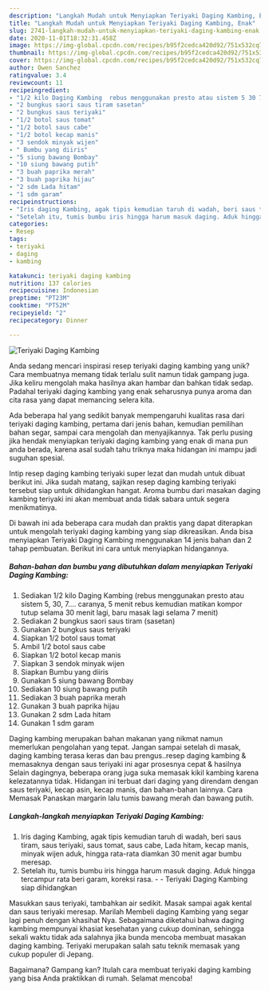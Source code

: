 ```yaml
---
description: "Langkah Mudah untuk Menyiapkan Teriyaki Daging Kambing, Enak"
title: "Langkah Mudah untuk Menyiapkan Teriyaki Daging Kambing, Enak"
slug: 2741-langkah-mudah-untuk-menyiapkan-teriyaki-daging-kambing-enak
date: 2020-11-01T18:32:31.458Z
image: https://img-global.cpcdn.com/recipes/b95f2cedca420d92/751x532cq70/teriyaki-daging-kambing-foto-resep-utama.jpg
thumbnail: https://img-global.cpcdn.com/recipes/b95f2cedca420d92/751x532cq70/teriyaki-daging-kambing-foto-resep-utama.jpg
cover: https://img-global.cpcdn.com/recipes/b95f2cedca420d92/751x532cq70/teriyaki-daging-kambing-foto-resep-utama.jpg
author: Owen Sanchez
ratingvalue: 3.4
reviewcount: 11
recipeingredient:
- "1/2 kilo Daging Kambing  rebus menggunakan presto atau sistem 5 30 7 caranya 5 menit rebus kemudian matikan kompor tutup selama 30 menit lagi baru masak lagi selama 7 menit"
- "2 bungkus saori saus tiram sasetan"
- "2 bungkus saus teriyaki"
- "1/2 botol saus tomat"
- "1/2 botol saus cabe"
- "1/2 botol kecap manis"
- "3 sendok minyak wijen"
- " Bumbu yang diiris"
- "5 siung bawang Bombay"
- "10 siung bawang putih"
- "3 buah paprika merah"
- "3 buah paprika hijau"
- "2 sdm Lada hitam"
- "1 sdm garam"
recipeinstructions:
- "Iris daging Kambing, agak tipis kemudian taruh di wadah, beri saus tiram, saus teriyaki, saus tomat, saus cabe, Lada hitam, kecap manis, minyak wijen aduk, hingga rata-rata diamkan 30 menit agar bumbu meresap."
- "Setelah itu, tumis bumbu iris hingga harum masuk daging. Aduk hingga tercampur rata beri garam, koreksi rasa.  Teriyaki Daging Kambing siap dihidangkan"
categories:
- Resep
tags:
- teriyaki
- daging
- kambing

katakunci: teriyaki daging kambing 
nutrition: 137 calories
recipecuisine: Indonesian
preptime: "PT23M"
cooktime: "PT52M"
recipeyield: "2"
recipecategory: Dinner

---
```



![Teriyaki Daging Kambing](https://img-global.cpcdn.com/recipes/b95f2cedca420d92/751x532cq70/teriyaki-daging-kambing-foto-resep-utama.jpg)

Anda sedang mencari inspirasi resep teriyaki daging kambing yang unik? Cara membuatnya memang tidak terlalu sulit namun tidak gampang juga. Jika keliru mengolah maka hasilnya akan hambar dan bahkan tidak sedap. Padahal teriyaki daging kambing yang enak seharusnya punya aroma dan cita rasa yang dapat memancing selera kita.

Ada beberapa hal yang sedikit banyak mempengaruhi kualitas rasa dari teriyaki daging kambing, pertama dari jenis bahan, kemudian pemilihan bahan segar, sampai cara mengolah dan menyajikannya. Tak perlu pusing jika hendak menyiapkan teriyaki daging kambing yang enak di mana pun anda berada, karena asal sudah tahu triknya maka hidangan ini mampu jadi suguhan spesial.

Intip resep daging kambing teriyaki super lezat dan mudah untuk dibuat berikut ini. Jika sudah matang, sajikan resep daging kambing teriyaki tersebut siap untuk dihidangkan hangat. Aroma bumbu dari masakan daging kambing teriyaki ini akan membuat anda tidak sabara untuk segera menikmatinya.


Di bawah ini ada beberapa cara mudah dan praktis yang dapat diterapkan untuk mengolah teriyaki daging kambing yang siap dikreasikan. Anda bisa menyiapkan Teriyaki Daging Kambing menggunakan 14 jenis bahan dan 2 tahap pembuatan. Berikut ini cara untuk menyiapkan hidangannya.

<!--inarticleads1-->

##### Bahan-bahan dan bumbu yang dibutuhkan dalam menyiapkan Teriyaki Daging Kambing:

1. Sediakan 1/2 kilo Daging Kambing  (rebus menggunakan presto atau sistem 5, 30, 7.... caranya, 5 menit rebus kemudian matikan kompor tutup selama 30 menit lagi, baru masak lagi selama 7 menit)
1. Sediakan 2 bungkus saori saus tiram (sasetan)
1. Gunakan 2 bungkus saus teriyaki
1. Siapkan 1/2 botol saus tomat
1. Ambil 1/2 botol saus cabe
1. Siapkan 1/2 botol kecap manis
1. Siapkan 3 sendok minyak wijen
1. Siapkan  Bumbu yang diiris
1. Gunakan 5 siung bawang Bombay
1. Sediakan 10 siung bawang putih
1. Sediakan 3 buah paprika merah
1. Gunakan 3 buah paprika hijau
1. Gunakan 2 sdm Lada hitam
1. Gunakan 1 sdm garam


Daging kambing merupakan bahan makanan yang nikmat namun memerlukan pengolahan yang tepat. Jangan sampai setelah di masak, daging kambing terasa keras dan bau prengus..resep daging kambing &amp; memasaknya dengan saus teriyaki ini agar prosesnya cepat &amp; hasilnya Selain dagingnya, beberapa orang juga suka memasak kikil kambing karena kelezatannya tidak. Hidangan ini terbuat dari daging yang direndam dengan saus teriyaki, kecap asin, kecap manis, dan bahan-bahan lainnya. Cara Memasak Panaskan margarin lalu tumis bawang merah dan bawang putih. 

<!--inarticleads2-->

##### Langkah-langkah menyiapkan Teriyaki Daging Kambing:

1. Iris daging Kambing, agak tipis kemudian taruh di wadah, beri saus tiram, saus teriyaki, saus tomat, saus cabe, Lada hitam, kecap manis, minyak wijen aduk, hingga rata-rata diamkan 30 menit agar bumbu meresap.
1. Setelah itu, tumis bumbu iris hingga harum masuk daging. Aduk hingga tercampur rata beri garam, koreksi rasa. -  - Teriyaki Daging Kambing siap dihidangkan


Masukkan saus teriyaki, tambahkan air sedikit. Masak sampai agak kental dan saus teriyaki meresap. Marilah Membeli daging Kambing yang segar lagi penuh dengan khasihat Nya. Sebagaimana diketahui bahwa daging kambing mempunyai khasiat kesehatan yang cukup dominan, sehingga sekali waktu tidak ada salahnya jika bunda mencoba membuat masakan daging kambing. Teriyaki merupakan salah satu teknik memasak yang cukup populer di Jepang. 

Bagaimana? Gampang kan? Itulah cara membuat teriyaki daging kambing yang bisa Anda praktikkan di rumah. Selamat mencoba!
